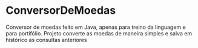 # ConversorDeMoedas
Conversor de moedas feito em Java, apenas para treino da linguagem e para portifólio. Projeto converte as moedas de maneira simples e salva em histórico as consultas anteriores
